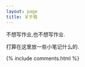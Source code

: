 ```yaml
---
layout: page
title: 关于我 
---
```


不想写作业,也不想写作业.
<p>
打算在这里放一些小笔记什么的.



<p>




{% include comments.html %}



